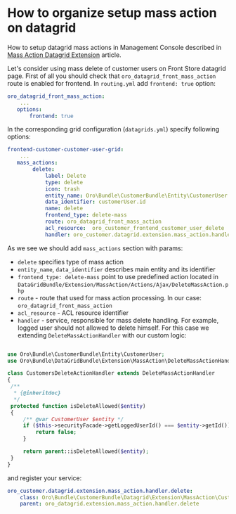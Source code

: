 # How to organize setup mass action on datagrid

How to setup datagrid mass actions in Management Console described in [Mass Action Datagrid Extension](../../../../../../../platform/src/Oro/Bundle/DataGridBundle/Resources/doc/backend/extensions/mass_action.md) article.

Let's consider using mass delete of customer users on Front Store datagrid page.
First of all you should check that `oro_datagrid_front_mass_action` route is enabled for frontend. In `routing.yml` 
add `frontend: true` option:

``` yml
oro_datagrid_front_mass_action:
    ...
   options:
       frontend: true 
```

In the corresponding grid configuration (`datagrids.yml`) specify following options:

``` yml
frontend-customer-customer-user-grid:
    ...
   mass_actions:
        delete:
            label: Delete
            type: delete
            icon: trash
            entity_name: Oro\Bundle\CustomerBundle\Entity\CustomerUser
            data_identifier: customerUser.id
            name: delete
            frontend_type: delete-mass
            route: oro_datagrid_front_mass_action
            acl_resource:  oro_customer_frontend_customer_user_delete
            handler: oro_customer.datagrid.extension.mass_action.handler.delete
```
As we see we should add `mass_actions` section with params:
 - `delete` specifies type of mass action
 - `entity_name`, `data_identifier` describes main entity and its identifier
 - `frontend_type: delete-mass` point to use predefined action located in `DataGridBundle/Extension/MassAction/Actions/Ajax/DeleteMassAction.php`
 - `route` - route that used for mass action processing. In our case: `oro_datagrid_front_mass_action`
 - `acl_resource` - ACL resource identifier
 - `handler` - service, responsible for mass delete handling. For example, logged user should not allowed to delete himself. For this 
 case we extending `DeleteMassActionHandler` with our custom logic:
 
```php

use Oro\Bundle\CustomerBundle\Entity\CustomerUser;
use Oro\Bundle\DataGridBundle\Extension\MassAction\DeleteMassActionHandler;

class CustomersDeleteActionHandler extends DeleteMassActionHandler
{
 /**
  * {@inheritdoc}
  */
 protected function isDeleteAllowed($entity)
 {
     /** @var CustomerUser $entity */
     if ($this->securityFacade->getLoggedUserId() === $entity->getId()) {
         return false;
     }

     return parent::isDeleteAllowed($entity);
 }
}
```
and register your service:
 
``` yml
oro_customer.datagrid.extension.mass_action.handler.delete:
    class: Oro\Bundle\CustomerBundle\Datagrid\Extension\MassAction\CustomersDeleteActionHandler
    parent: oro_datagrid.extension.mass_action.handler.delete
```

